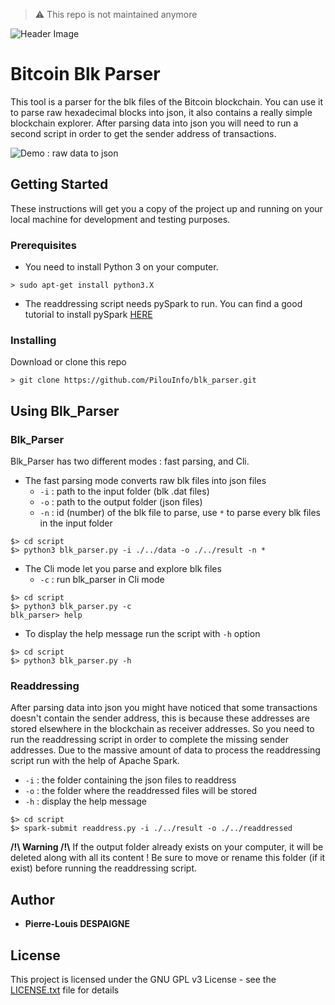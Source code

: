 > ⚠️ This repo is not maintained anymore

![Header Image](https://preview.ibb.co/cxO2Qd/header.png)

# Bitcoin Blk Parser

This tool is a parser for the blk files of the Bitcoin blockchain. You can use it to parse raw hexadecimal blocks into json, it also contains a really simple blockchain explorer. After parsing data into json you will need to run a second script in order to get the sender address of transactions.

![Demo : raw data to json](https://preview.ibb.co/fapvBJ/demo.png)

## Getting Started

These instructions will get you a copy of the project up and running on your local machine for development and testing purposes.

### Prerequisites

* You need to install Python 3 on your computer.
```
> sudo apt-get install python3.X
```
* The readdressing script needs pySpark to run. You can find a good tutorial to install pySpark [HERE](https://www.tutorialspoint.com/pyspark/pyspark_environment_setup.htm)

### Installing

Download or clone this repo
```
> git clone https://github.com/PilouInfo/blk_parser.git
```

## Using Blk_Parser

### Blk_Parser

Blk_Parser has two different modes : fast parsing, and Cli.
* The fast parsing mode converts raw blk files into json files
	* `-i` : path to the input folder (blk .dat files)
	* `-o` : path to the output folder (json files)
	* `-n` : id (number) of the blk file to parse, use `*` to parse every blk files in the input folder
```
$> cd script
$> python3 blk_parser.py -i ./../data -o ./../result -n *
```
* The Cli mode let you parse and explore blk files
	* `-c` : run blk_parser in Cli mode
```
$> cd script
$> python3 blk_parser.py -c
blk_parser> help 
```
* To display the help message run the script with `-h` option
```
$> cd script
$> python3 blk_parser.py -h
```


### Readdressing
After parsing data into json you might have noticed that some transactions doesn't contain the sender address, this is because these addresses are stored elsewhere in the blockchain as receiver addresses. So you need to run the readdressing script in order to complete the missing sender addresses. Due to the massive amount of data to process the readdressing script run with the help of Apache Spark.
* `-i` : the folder containing the json files to readdress
* `-o` : the folder where the readdressed files will be stored
* `-h` : display the help message
```
$> cd script
$> spark-submit readdress.py -i ./../result -o ./../readdressed
```
**/!\ Warning /!\\**
If the output folder already exists on your computer, it will be deleted along with all its content ! Be sure to move or rename this folder (if it exist) before running the readdressing script.

## Author

* **Pierre-Louis DESPAIGNE**

## License

This project is licensed under the GNU GPL v3 License - see the [LICENSE.txt](LICENSE.txt) file for details

